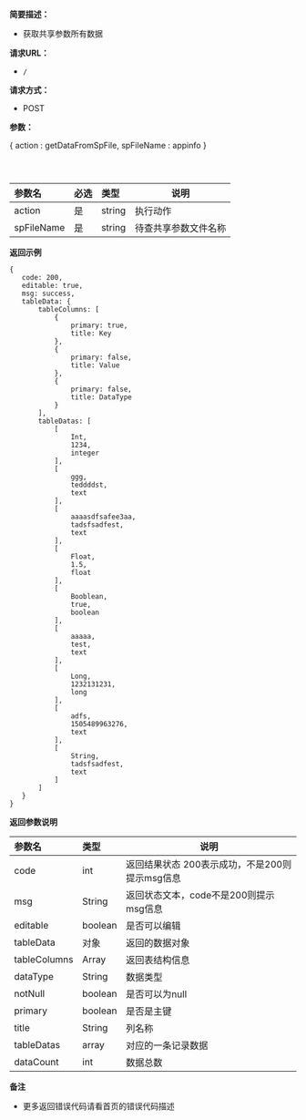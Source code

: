 **简要描述：**

- 获取共享参数所有数据

**请求URL：**
- ` / `

**请求方式：**
- POST

**参数：**


 {
     action : getDataFromSpFile,
     spFileName : appinfo
 }

 ```



 ```


|参数名|必选|类型|说明|
|:----    |:---|:----- |-----   |
|action |是  |string |执行动作   |
|spFileName |是  |string | 待查共享参数文件名称    |


 **返回示例**


 ```
 {
    code: 200,
    editable: true,
    msg: success,
    tableData: {
        tableColumns: [
            {
                primary: true,
                title: Key
            },
            {
                primary: false,
                title: Value
            },
            {
                primary: false,
                title: DataType
            }
        ],
        tableDatas: [
            [
                Int,
                1234,
                integer
            ],
            [
                ggg,
                teddddst,
                text
            ],
            [
                aaaasdfsafee3aa,
                tadsfsadfest,
                text
            ],
            [
                Float,
                1.5,
                float
            ],
            [
                Booblean,
                true,
                boolean
            ],
            [
                aaaaa,
                test,
                text
            ],
            [
                Long,
                1232131231,
                long
            ],
            [
                adfs,
                1505489963276,
                text
            ],
            [
                String,
                tadsfsadfest,
                text
            ]
        ]
    }
}

 ```


 **返回参数说明**

|参数名|类型|说明|
|:-----  |:-----|-----                           |
|code |int   |返回结果状态 200表示成功，不是200则提示msg信息  |
|msg |String   |返回状态文本，code不是200则提示msg信息  |
|editable |boolean   |是否可以编辑  |
|tableData |对象   |返回的数据对象  |
|tableColumns |Array   |返回表结构信息  |
|dataType |String   |数据类型  |
|notNull |boolean   |是否可以为null  |
|primary |boolean   |是否是主键  |
|title |String   |列名称  |
|tableDatas |array   |对应的一条记录数据  |
|dataCount |int   |数据总数  |

 **备注**

- 更多返回错误代码请看首页的错误代码描述



